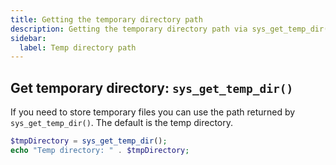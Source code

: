 ```yaml
---
title: Getting the temporary directory path
description: Getting the temporary directory path via sys_get_temp_dir() function
sidebar:
  label: Temp directory path
---
```


## Get temporary directory: `sys_get_temp_dir()`

If you need to store temporary files you can use the path returned by `sys_get_temp_dir()`. The default is the temp directory.

```php
$tmpDirectory = sys_get_temp_dir();
echo "Temp directory: " . $tmpDirectory;
```
